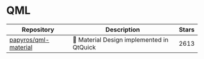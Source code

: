 # QML

| Repository                                                      | Description                                   | Stars |
| --------------------------------------------------------------- | --------------------------------------------- | ----- |
| [papyros/qml-material](https://github.com/papyros/qml-material) | :book: Material Design implemented in QtQuick | 2613  |
